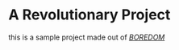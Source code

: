 # A Revolutionary Project

this is a sample project made out of [*BOREDOM*](http://www.donothingfor2minutes.com/)

